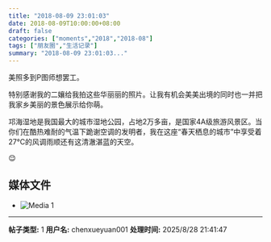 ```yaml
---
title: "2018-08-09 23:01:03"
date: 2018-08-09T10:00:00+08:00
draft: false
categories: ["moments","2018","2018-08"]
tags: ["朋友圈","生活记录"]
summary: "2018-08-09 23:01:03..."
---
```


美照多到P图师想罢工。

特别感谢我的二孃给我拍这些华丽丽的照片。让我有机会美美出境的同时也一并把我家乡美丽的景色展示给你萌。

邛海湿地是我国最大的城市湿地公园，占地2万多亩，是国家4A级旅游风景区。当你们在酷热难耐的气温下跪谢空调的发明者，我在这座“春天栖息的城市”中享受着27°C的风调雨顺还有这清澈湛蓝的天空。

😌

## 媒体文件

- ![Media 1](/Moments/photos/2018-08-09/201808092301030.jpg)

---

**帖子类型:** 1
**用户名:** chenxueyuan001
**处理时间:** 2025/8/28 21:41:47